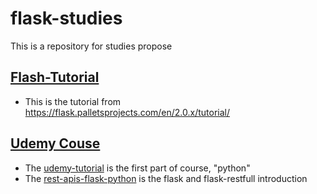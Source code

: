 # flask-studies
This is a repository for studies propose

## [Flash-Tutorial](https://github.com/saimonventura/flask-studies/tree/main/flask-tutorial)

- This is the tutorial from https://flask.palletsprojects.com/en/2.0.x/tutorial/

## [Udemy Couse](https://www.udemy.com/share/1013i43@DOGSr2yjU0JZXAgf-pikBET8Oc392OcLbzdBc6GfX0woRfzBMW4wOQgd1-hdgAIa/)

- The [udemy-tutorial](https://github.com/tecladocode/python-refresher/tree/de979827aebd2fffa4b11a28b33f5c21ce9b0379) is the first part of course, "python"
- The [rest-apis-flask-python](https://github.com/tecladocode/rest-apis-flask-python/tree/d2d40872012dcf1b63ffde4bbd2dd447fec98eca) is the flask and flask-restfull introduction
